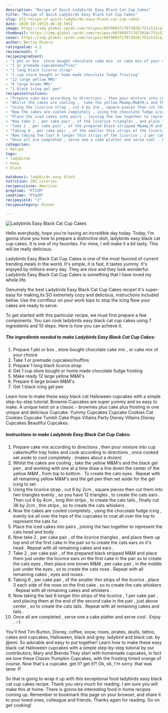 ```yaml
---
description: "Recipe of Quick Ladybirds Easy Black Cat Cup Cakes"
title: "Recipe of Quick Ladybirds Easy Black Cat Cup Cakes"
slug: 672-recipe-of-quick-ladybirds-easy-black-cat-cup-cakes
date: 2020-10-19T23:46:28.595Z
image: https://img-global.cpcdn.com/recipes/6079093717073920/751x532cq70/ladybirds-easy-black-cat-cup-cakes-recipe-main-photo.jpg
thumbnail: https://img-global.cpcdn.com/recipes/6079093717073920/751x532cq70/ladybirds-easy-black-cat-cup-cakes-recipe-main-photo.jpg
cover: https://img-global.cpcdn.com/recipes/6079093717073920/751x532cq70/ladybirds-easy-black-cat-cup-cakes-recipe-main-photo.jpg
author: Bertie Rivera
ratingvalue: 4.2
reviewcount: 3
recipeingredient:
- "1 pkt or box  store bought chocolate cake mix  or cake mix of your choice"
- "1 or premade cupcakesmuffins"
- "1 long black licorce strap"
- "1 cup store bought or home made chocolate fudge frosting"
- "12 large yellow MMs"
- "6 large brown MMs"
- "1 black icing gel pen"
recipeinstructions:
- "Prepare cake mix according to directions , then pour mixture into cup cake/muffin tray holes and cook according to directions , once cooked set aside to cool completely . (makes about a dozen)"
- "Whilst the cakes are cooling ,  take the yellow M&amp;M&#39;s and the black gel pen , and working with one at a time draw a line down the center of the yellow M&amp;M , from top to bottom . To create the cats eyes . Repeat with all remaining yellow M&amp;M&#39;s and the gel pen then set aside for the gel icing to set ."
- "Using the licorice strap , cut 6 by 2cm , square pieces then cut them into two triangles evenly , so you have 12 triangles , to create the cats ears . Then cut 6 by 4cm , long thin strips , to create the cats tails , finally cut 36 by 2cm , thin strips , so to create the cats whiskers ."
- "Now the cakes are cooled completely , using the chocolate fudge icing , evenly ice all over the tops of the cupcakes to coat all over the top to represent the cats fur ."
- "Place the iced cakes into pairs , joining the two together to represent the cats head and body ."
- "Now take 2 , per cake pair , of the licorice triangles , and place them up top end of the first cake in the pair so to create the cats ears on it&#39;s head . Repeat with all remaining cakes and ears ."
- "Take 2 , per cake pair , of the prepared black stripped M&amp;M and place them just under the licorice ears on the first cake in the pair so to create the cats eyes , then place one brown M&amp;M , per cake pair , in the middle just under the eyes , so to create the cats nose . Repeat with all remaining cakes , eyes and noses ."
- "Taking 6 , per cake pair , of the smaller thin strips of the licorice , place 3 each side of the nose on the first cake , so to create the cats whiskers . Repeat with all remaining cakes and whiskers ."
- "Now taking the last 6 longer thin strips of the licorice , 1 per cake pair , and placing them at the end of the second cake in the pair , just above center , so to create the cats tails . Repeat with all remaining cakes and tails ."
- "Once all are completed , serve one a cake platter and serve cool . Enjoy . :-)"
categories:
- Recipe
tags:
- ladybirds
- easy
- black

katakunci: ladybirds easy black 
nutrition: 202 calories
recipecuisine: American
preptime: "PT22M"
cooktime: "PT42M"
recipeyield: "2"
recipecategory: Dinner

---
```



![Ladybirds Easy Black Cat Cup Cakes](https://img-global.cpcdn.com/recipes/6079093717073920/751x532cq70/ladybirds-easy-black-cat-cup-cakes-recipe-main-photo.jpg)

Hello everybody, hope you're having an incredible day today. Today, I'm gonna show you how to prepare a distinctive dish, ladybirds easy black cat cup cakes. It is one of my favorites. For mine, I will make it a bit tasty. This will be really delicious.

Ladybirds Easy Black Cat Cup Cakes is one of the most favored of current trending meals in the world. It's simple, it is fast, it tastes yummy. It's enjoyed by millions every day. They are nice and they look wonderful. Ladybirds Easy Black Cat Cup Cakes is something that I have loved my whole life.

Genuinely the best Ladybirds Easy Black Cat Cup Cakes recipe! It&#39;s super-easy for making,its SO extremely cozy and delicious, instructions included below. Use the cornflour on your work tops to stop the icing Now your cakes are ready to serve.


To get started with this particular recipe, we must first prepare a few components. You can cook ladybirds easy black cat cup cakes using 7 ingredients and 10 steps. Here is how you can achieve it.

<!--inarticleads1-->

##### The ingredients needed to make Ladybirds Easy Black Cat Cup Cakes:

1. Prepare 1 pkt or box , store bought chocolate cake mix , or cake mix of your choice
1. Take 1 or premade cupcakes/muffins
1. Prepare 1 long black licorce strap
1. Get 1 cup store bought or home made chocolate fudge frosting
1. Make ready 12 large yellow M&amp;M&#39;s
1. Prepare 6 large brown M&amp;M&#39;s
1. Get 1 black icing gel pen


Learn how to make these easy black cat Halloween cupcakes with a simple step-by-step tutorial. Brownie Cupcakes are super yummy and so easy to make. A unique twist on a classic - brownies plus cake plus frosting in one unique and delicious Cupcake. Yummy Cupcakes Cupcake Cookies Cat Cookies Cupcake Tumblr Cake Pops Villains Party Disney Villains Disney Cupcakes Beautiful Cupcakes. 

<!--inarticleads2-->

##### Instructions to make Ladybirds Easy Black Cat Cup Cakes:

1. Prepare cake mix according to directions , then pour mixture into cup cake/muffin tray holes and cook according to directions , once cooked set aside to cool completely . (makes about a dozen)
1. Whilst the cakes are cooling ,  take the yellow M&amp;M&#39;s and the black gel pen , and working with one at a time draw a line down the center of the yellow M&amp;M , from top to bottom . To create the cats eyes . Repeat with all remaining yellow M&amp;M&#39;s and the gel pen then set aside for the gel icing to set .
1. Using the licorice strap , cut 6 by 2cm , square pieces then cut them into two triangles evenly , so you have 12 triangles , to create the cats ears . Then cut 6 by 4cm , long thin strips , to create the cats tails , finally cut 36 by 2cm , thin strips , so to create the cats whiskers .
1. Now the cakes are cooled completely , using the chocolate fudge icing , evenly ice all over the tops of the cupcakes to coat all over the top to represent the cats fur .
1. Place the iced cakes into pairs , joining the two together to represent the cats head and body .
1. Now take 2 , per cake pair , of the licorice triangles , and place them up top end of the first cake in the pair so to create the cats ears on it&#39;s head . Repeat with all remaining cakes and ears .
1. Take 2 , per cake pair , of the prepared black stripped M&amp;M and place them just under the licorice ears on the first cake in the pair so to create the cats eyes , then place one brown M&amp;M , per cake pair , in the middle just under the eyes , so to create the cats nose . Repeat with all remaining cakes , eyes and noses .
1. Taking 6 , per cake pair , of the smaller thin strips of the licorice , place 3 each side of the nose on the first cake , so to create the cats whiskers . Repeat with all remaining cakes and whiskers .
1. Now taking the last 6 longer thin strips of the licorice , 1 per cake pair , and placing them at the end of the second cake in the pair , just above center , so to create the cats tails . Repeat with all remaining cakes and tails .
1. Once all are completed , serve one a cake platter and serve cool . Enjoy . :-)


You&#39;ll find Tim Burton, Disney, coffee, snow, roses, pirates, skulls, tattoo, cakes and cupcakes, Halloween, black and grey. ladybird and black cat. by @emi. So adorable and easy to put together! Learn how to make these easy black cat Halloween cupcakes with a simple step-by-step tutorial by our contributors, Mary and Brenda They start with homemade cupcakes, in fact we love these Classic Pumpkin Cupcakes, with the frosting tinted orange of course. Now that&#39;s a cupcake. get it? get it?! Ok, ok, I&#39;m sorry. that was lame :P. 

So that is going to wrap it up with this exceptional food ladybirds easy black cat cup cakes recipe. Thank you very much for reading. I am sure you will make this at home. There is gonna be interesting food in home recipes coming up. Remember to bookmark this page on your browser, and share it to your loved ones, colleague and friends. Thanks again for reading. Go on get cooking!
